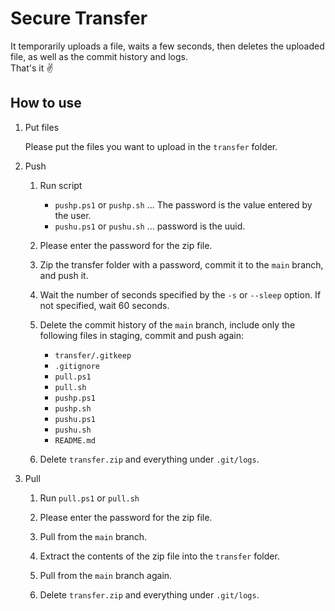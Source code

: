 # Secure Transfer

It temporarily uploads a file, waits a few seconds, then deletes the uploaded file, as well as the commit history and logs.  
That's it ✌️

## How to use

1. Put files

    Please put the files you want to upload in the `transfer` folder.

2. Push

    1. Run script

       - `pushp.ps1` or `pushp.sh` ... The password is the value entered by the user.
       - `pushu.ps1` or `pushu.sh` ... password is the uuid.

    2. Please enter the password for the zip file.

    3. Zip the transfer folder with a password, commit it to the `main` branch, and push it.

    4. Wait the number of seconds specified by the `-s` or `--sleep` option. If not specified, wait 60 seconds.

    5. Delete the commit history of the `main` branch, include only the following files in staging, commit and push again:

        - `transfer/.gitkeep`
        - `.gitignore`
        - `pull.ps1`
        - `pull.sh`
        - `pushp.ps1`
        - `pushp.sh`
        - `pushu.ps1`
        - `pushu.sh`
        - `README.md`

    6. Delete `transfer.zip` and everything under `.git/logs`.

3. Pull

    1. Run `pull.ps1` or `pull.sh`

    2. Please enter the password for the zip file.

    3. Pull from the `main` branch.

    4. Extract the contents of the zip file into the `transfer` folder.

    5. Pull from the `main` branch again.

    6. Delete `transfer.zip` and everything under `.git/logs`.

